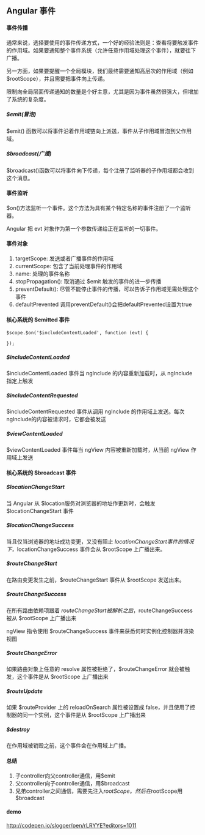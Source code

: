 ## Angular 事件

#### 事件传播

通常来说，选择要使用的事件传递方式，一个好的经验法则是：查看将要触发事件的作用域。如果要通知整个事件系统（允许任意作用域处理这个事件），就要往下广播。

另一方面，如果要提醒一个全局模块，我们最终需要通知高层次的作用域（例如 $rootScope），并且需要把事件向上传递。

限制向全局层面传递通知的数量是个好主意，尤其是因为事件虽然很强大，但增加了系统的复杂度。

##### $emit(冒泡)

$emit() 函数可以将事件沿着作用域链向上派送，事件从子作用域冒泡到父作用域。

##### $broadcast(广播)

$broadcast()函数可以将事件向下传递，每个注册了监听器的子作用域都会收到这个消息。

#### 事件监听

$on()方法监听一个事件。这个方法为具有某个特定名称的事件注册了一个监听器。

Angular 把 evt 对象作为第一个参数传递给正在监听的一切事件。

#### 事件对象

1. targetScope: 发送或者广播事件的作用域
2. currentScope: 包含了当前处理事件的作用域
3. name: 处理的事件名称
4. stopPropagation(): 取消通过 $emit 触发的事件的进一步传播
5. preventDefault(): 尽管不能停止事件的传播，可以告诉子作用域无需处理这个事件
6. defaultPrevented 调用preventDefault()会把defaultPrevented设置为true

#### 核心系统的 $emitted 事件

```
$scope.$on('$includeContentLoaded', function (evt) {

});
```

##### $includeContentLoaded

$includeContentLoaded 事件当 ngInclude 的内容重新加载时，从 ngInclude 指定上触发

##### $includeContentRequested

$includeContentRequested 事件从调用 ngInclude 的作用域上发送。每次 ngInclude的内容被请求时，它都会被发送

##### $viewContentLoaded

$viewContentLoaded 事件每当 ngView 内容被重新加载时，从当前 ngView 作用域上发送

#### 核心系统的 $broadcast 事件

##### $locationChangeStart
当 Angular 从 $location服务对浏览器的地址作更新时，会触发 $locationChangeStart 事件

##### $locationChangeSuccess
当且仅当浏览器的地址成功变更，又没有阻止 $locationChangeStart 事件的情况下，$locationChangeSuccess 事件会从 $rootScope 上广播出来。

##### $routeChangeStart
在路由变更发生之前，$routeChangeStart 事件从 $rootScope 发送出来。

##### $routeChangeSuccess

在所有路由依赖项跟着 $routeChangeStart 被解析之后，$routeChangeSuccess 被从 $rootScope 上广播出来

ngView 指令使用 $routeChangeSuccess 事件来获悉何时实例化控制器并渲染视图

##### $routeChangeError

如果路由对象上任意的 resolve 属性被拒绝了，$routeChangeError 就会被触发，这个事件是从 $rootScope 上广播出来

##### $routeUpdate

如果 $routeProvider 上的 reloadOnSearch 属性被设置成 false，并且使用了控制器的同一个实例，这个事件是从 $rootScope 上广播出来

##### $destroy

在作用域被销毁之前，这个事件会在作用域上广播。

#### 总结

1. 子controller向父controller通信，用$emit
2. 父controller向子controller通信，用$broadcast
3. 兄弟controller之间通信，需要先注入$rootScope，然后在$rootScope用$broadcast

#### demo

<a href="http://codepen.io/slogoer/pen/rLRYYE?editors=1011" target="_blank">http://codepen.io/slogoer/pen/rLRYYE?editors=1011</a>
